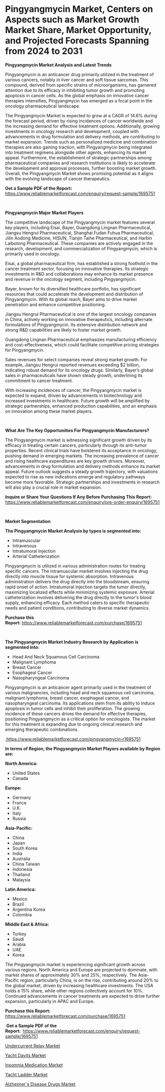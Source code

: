 <p><h1>Pingyangmycin Market, Centers on Aspects such as Market Growth Market Share, Market Opportunity, and Projected Forecasts Spanning from 2024 to 2031</h1></p><p><strong>Pingyangmycin Market Analysis and Latest Trends</strong></p>
<p><p>Pingyangmycin is an anticancer drug primarily utilized in the treatment of various cancers, notably in liver cancer and soft tissue sarcomas. This compound, derived from specific strains of microorganisms, has garnered attention due to its efficacy in inhibiting tumor growth and promoting apoptosis in cancer cells. As the global emphasis on innovative cancer therapies intensifies, Pingyangmycin has emerged as a focal point in the oncology pharmaceutical landscape.</p><p>The Pingyangmycin Market is expected to grow at a CAGR of 14.6% during the forecast period, driven by rising incidences of cancer worldwide and the increasing demand for effective treatment options. Additionally, growing investments in oncology research and development, coupled with advancements in drug formulation and delivery methods, are contributing to market expansion. Trends such as personalized medicine and combination therapies are also gaining traction, with Pingyangmycin being integrated into treatment regimens alongside other agents, enhancing its market appeal. Furthermore, the establishment of strategic partnerships among pharmaceutical companies and research institutions is likely to accelerate the development and approval processes, further boosting market growth. Overall, the Pingyangmycin Market shows promising potential as it aligns with the evolving landscape of cancer therapeutics.</p></p>
<p><strong>Get a Sample PDF of the Report:&nbsp;</strong> <a href="https://www.reliablemarketforecast.com/enquiry/request-sample/1695751?utm_campaign=1398&utm_medium=2&utm_source=Github&utm_content=ia&utm_term=19102024&utm_id=pingyangmycin">https://www.reliablemarketforecast.com/enquiry/request-sample/1695751</a></p>
<p>&nbsp;</p>
<p><strong>Pingyangmycin Major Market Players</strong></p>
<p><p>The competitive landscape of the Pingyangmycin market features several key players, including Eisai, Bayer, Guangdong Lingnan Pharmaceutical, Jiangsu Hengrui Pharmaceutical, Shanghai Fudan Fuhua Pharmaceutical, Jilin Aodong Medicine, HISUN, Tianjin Taihe Pharmaceutical, and Harbin Laibotong Pharmaceutical. These companies are actively engaged in the research, development, and commercialization of Pingyangmycin, which is primarily used in oncology.</p><p>Eisai, a global pharmaceutical firm, has established a strong foothold in the cancer treatment sector, focusing on innovative therapies. Its strategic investments in R&D and collaborations may enhance its market presence and revenue in the oncology segment, including Pingyangmycin.</p><p>Bayer, known for its diversified healthcare portfolio, has significant resources that could accelerate the development and distribution of Pingyangmycin. With its global reach, Bayer aims to drive market penetration and enhance competitive positioning.</p><p>Jiangsu Hengrui Pharmaceutical is one of the largest oncology companies in China, actively working on innovative therapeutics, including alternate formulations of Pingyangmycin. Its extensive distribution network and strong R&D capabilities are likely to foster market growth.</p><p>Guangdong Lingnan Pharmaceutical emphasizes manufacturing efficiency and cost-effectiveness, which could facilitate competitive pricing strategies for Pingyangmycin.</p><p>Sales revenues for select companies reveal strong market growth. For example, Jiangsu Hengrui reported revenues exceeding $2 billion, indicating robust demand for its oncology drugs. Similarly, Bayer’s global sales in pharmaceuticals have shown steady growth, underlining its commitment to cancer treatment.</p><p>With increasing incidences of cancer, the Pingyangmycin market is expected to expand, driven by advancements in biotechnology and increased investments in healthcare. Future growth will be amplified by strategic partnerships, enhanced production capabilities, and an emphasis on innovation among these market players.</p></p>
<p>&nbsp;</p>
<p><strong>What Are The Key Opportunities For Pingyangmycin Manufacturers?</strong></p>
<p><p>The Pingyangmycin market is witnessing significant growth driven by its efficacy in treating certain cancers, particularly through its anti-tumor properties. Recent clinical trials have bolstered its acceptance in oncology, pushing demand in emerging markets. The increasing prevalence of cancer and rising healthcare expenditures are key growth drivers. Moreover, advancements in drug formulation and delivery methods enhance its market appeal. Future outlook suggests a steady growth trajectory, with valuations expected to rise as new indications emerge and regulatory pathways become more favorable. Strategic partnerships and investments in research will also play a crucial role in market expansion.</p></p>
<p><strong>Inquire or Share Your Questions If Any Before Purchasing This Report:</strong> <a href="https://www.reliablemarketforecast.com/enquiry/pre-order-enquiry/1695751?utm_campaign=1398&utm_medium=2&utm_source=Github&utm_content=ia&utm_term=19102024&utm_id=pingyangmycin">https://www.reliablemarketforecast.com/enquiry/pre-order-enquiry/1695751</a></p>
<p>&nbsp;</p>
<p><strong>Market Segmentation</strong></p>
<p><strong>The Pingyangmycin Market Analysis by types is segmented into:</strong></p>
<p><ul><li>Intramuscular</li><li>Intravenous</li><li>Intratumoral Injection</li><li>Arterial Catheterization</li></ul></p>
<p><p>Pingyangmycin is utilized in various administration routes for treating specific cancers. The intramuscular market involves injecting the drug directly into muscle tissue for systemic absorption. Intravenous administration delivers the drug directly into the bloodstream, ensuring rapid onset of action. Intratumoral injection targets the tumor directly, maximizing localized effects while minimizing systemic exposure. Arterial catheterization involves delivering the drug directly to the tumor's blood supply, enhancing efficacy. Each method caters to specific therapeutic needs and patient conditions, contributing to diverse market dynamics.</p></p>
<p><strong>Purchase this Report:&nbsp;</strong><a href="https://www.reliablemarketforecast.com/purchase/1695751?utm_campaign=1398&utm_medium=2&utm_source=Github&utm_content=ia&utm_term=19102024&utm_id=pingyangmycin">https://www.reliablemarketforecast.com/purchase/1695751</a></p>
<p>&nbsp;</p>
<p><strong>The Pingyangmycin Market Industry Research by Application is segmented into:</strong></p>
<p><ul><li>Head And Neck Squamous Cell Carcinoma</li><li>Malignant Lymphoma</li><li>Breast Cancer</li><li>Esophageal Cancer</li><li>Nasopharyngeal Carcinoma</li></ul></p>
<p><p>Pingyangmycin is an anticancer agent primarily used in the treatment of various malignancies, including head and neck squamous cell carcinoma, malignant lymphoma, breast cancer, esophageal cancer, and nasopharyngeal carcinoma. Its applications stem from its ability to induce apoptosis in tumor cells and inhibit their proliferation. The growing incidence of these cancers drives the demand for effective therapies, positioning Pingyangmycin as a critical option for oncologists. The market for this treatment is expanding due to ongoing clinical research and emerging therapeutic combinations.</p></p>
<p><a href="https://www.reliablemarketforecast.com/pingyangmycin-r1695751?utm_campaign=1398&utm_medium=2&utm_source=Github&utm_content=ia&utm_term=19102024&utm_id=pingyangmycin">&nbsp;https://www.reliablemarketforecast.com/pingyangmycin-r1695751</a></p>
<p><strong>In terms of Region, the Pingyangmycin Market Players available by Region are:</strong></p>
<p>
    <p> <strong> North America: </strong>
        <ul>
            <li>United States</li>
            <li>Canada</li>
        </ul>
        </p> 
    <p> <strong> Europe: </strong>
        <ul>
            <li>Germany</li>
            <li>France</li>
            <li>U.K.</li>
            <li>Italy</li>
            <li>Russia</li>
        </ul>
        </p> 
    <p> <strong> Asia-Pacific: </strong>
        <ul>
            <li>China</li>
            <li>Japan</li>
            <li>South Korea</li>
            <li>India</li>
            <li>Australia</li>
            <li>China Taiwan</li>
            <li>Indonesia</li>
            <li>Thailand</li>
            <li>Malaysia</li>
        </ul>
        </p> 
    <p> <strong> Latin America: </strong>
        <ul>
            <li>Mexico</li>
            <li>Brazil</li>
            <li>Argentina Korea</li>
            <li>Colombia</li>
        </ul>
        </p> 
    <p> <strong> Middle East & Africa: </strong>
        <ul>
            <li>Turkey</li>
            <li>Saudi</li>
            <li>Arabia</li>
            <li>UAE</li>
            <li>Korea</li>
        </ul>
    </p>
    </p>
<p><p>The Pingyangmycin market is experiencing significant growth across various regions. North America and Europe are projected to dominate, with market shares of approximately 30% and 25%, respectively. The Asia-Pacific region, particularly China, is on the rise, contributing around 20% to the global market, driven by increasing healthcare investments. The USA holds a 15% share, while other regions collectively account for 10%. Continued advancements in cancer treatments are expected to drive further expansion, particularly in APAC and Europe.</p></p>
<p><strong>Purchase this Report: </strong><a href="https://www.reliablemarketforecast.com/purchase/1695751?utm_campaign=1398&utm_medium=2&utm_source=Github&utm_content=ia&utm_term=19102024&utm_id=pingyangmycin">https://www.reliablemarketforecast.com/purchase/1695751</a></p>
<p>&nbsp;<strong>Get a Sample PDF of the Report:&nbsp;&nbsp;</strong><a href="https://www.reliablemarketforecast.com/enquiry/request-sample/1695751?utm_campaign=1398&utm_medium=2&utm_source=Github&utm_content=ia&utm_term=19102024&utm_id=pingyangmycin">https://www.reliablemarketforecast.com/enquiry/request-sample/1695751</a></p>
<p><strong></strong></p>
<p><p><a href="https://issuu.com/reportprime-2/docs/undercurrent-relay-market-size-2030_1ca77c7e6eb9ae?utm_campaign=1398&utm_medium=2&utm_source=Github&utm_content=ia&utm_term=19102024&utm_id=pingyangmycin">Undercurrent Relay Market</a></p><p><a href="https://www.linkedin.com/pulse/global-yacht-davits-nexus-sector-confluences-regional-catalysts-wwouc?utm_campaign=1398&utm_medium=2&utm_source=Github&utm_content=ia&utm_term=19102024&utm_id=pingyangmycin">Yacht Davits Market</a></p><p><a href="https://github.com/dringals/Market-Research-Report-List-6/blob/main/insomnia-medication-market.md?utm_campaign=1398&utm_medium=2&utm_source=Github&utm_content=ia&utm_term=19102024&utm_id=pingyangmycin">Insomnia Medication Market</a></p><p><a href="https://www.linkedin.com/pulse/global-yacht-ladder-market-focus-product-type-stainless-steel-8llxc?utm_campaign=1398&utm_medium=2&utm_source=Github&utm_content=ia&utm_term=19102024&utm_id=pingyangmycin">Yacht Ladder Market</a></p><p><a href="https://github.com/mharielmesa/Market-Research-Report-List-5/blob/main/alzheimers-disease-drugs-market.md?utm_campaign=1398&utm_medium=2&utm_source=Github&utm_content=ia&utm_term=19102024&utm_id=pingyangmycin">Alzheimer`s Disease Drugs Market</a></p></p>